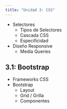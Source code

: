 ```yaml
---
title: "Unidad 3: CSS"
---
```


- Selectores
    - Tipos de Selectores
    - Cascada CSS
    - Especificidad
- Diseño Responsive
    - Media Queries

## 3.1: Bootstrap

- Frameworks CSS
- Bootstrap
    - Layout
    - Grid / Grilla
    - Componentes